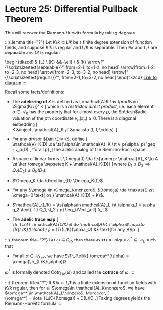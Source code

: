 # Lecture 25: Differential Pullback Theorem

This will recover the Riemann-Hurwitz formula by taking degrees.

:::{.lemma title="?"}
Let $K/k \subset L/\ell$ be a finite degree extension of function fields, and suppose $K/k$ is regular and $L/K$ is separable.
Then $\ell/k$ and $L/\ell$ are separable and $L\ell$ is regular.

\begin{tikzcd}
	& {L} \\
	{K} && {\ell} \\
	& {k}
	\arrow["{\scriptsize\text{separable}}", from=2-1, to=1-2, no head]
	\arrow[from=1-2, to=2-3, no head]
	\arrow[from=2-3, to=3-2, no head]
	\arrow["{\scriptsize\text{regular}}"', from=2-1, to=3-2, no head]
\end{tikzcd}
[Link to diagram](https://q.uiver.app/?q=WzAsNCxbMSwyLCJrIl0sWzIsMSwiXFxlbGwiXSxbMSwwLCJMIl0sWzAsMSwiSyJdLFszLDIsIlxcc2NyaXB0c2l6ZVxcdGV4dHtzZXBhcmFibGV9IiwwLHsic3R5bGUiOnsiaGVhZCI6eyJuYW1lIjoibm9uZSJ9fX1dLFsyLDEsIiIsMCx7InN0eWxlIjp7ImhlYWQiOnsibmFtZSI6Im5vbmUifX19XSxbMSwwLCIiLDAseyJzdHlsZSI6eyJoZWFkIjp7Im5hbWUiOiJub25lIn19fV0sWzMsMCwiXFxzY3JpcHRzaXplXFx0ZXh0e3JlZ3VsYXJ9IiwyLHsic3R5bGUiOnsiaGVhZCI6eyJuYW1lIjoibm9uZSJ9fX1dXQ==)
:::

Recall some facts/definitions:

- The **adele ring of $K$** is defined as 
  \[
  \mathcal{A}_K \da \prod_{v\in \Sigma(K/k)}' K
  \]
  which is a *restricted direct product*, i.e. each element $\alpha\in \mathcal{A}_K$ has the property that for almost every $p$, the $p\dash$adic valuation of the $p$th coordinate $v_p(\alpha_p) \geq 0$.
  There is a diagonal embedding
  \[  
  K &\injects \mathcal{A}_K \\
  f &\mapsto (f, f, \cdots)
  .\]

- For any divisor $D\in \Div K$, define
\[  
\mathcal{A}_K(D) \da \ts{\alpha\in \mathcal{A}_K \st v_p(\alpha_p) \geq - v_p(D)\,\, \forall p}
,\]
  the adelic analog of the Riemann-Roch space.

- A space of linear forms
\[
\Omega(D) \da \ts{\omega: \mathcal{A}_K \to A \st \ker \omega \supseteq K + \mathcal{A}_K(D)}
\]
  where $D_1 \leq D_2 \implies \Omega_K(D_2) \leq \Omega_K(D_1)$.

- $\Omega_K \da \directlim_{D} \Omega_K(D)$.

- For any $\omega \in \Omega_K\nonzero$, $(\omega) \da \max\ts{D \st \omega=0 \text{ on } \mathcal{A}_K(D) + K}$.

- $\mathcal{A}_{L/K} = \ts{\alpha\in \mathcal{A}_L \st \alpha q_1 = \alpha q_2 \text{ if } Q_1, Q_2 / p} \leq_{\Vect_\ell} A_L$

- The **adelic trace map**
\[  
\Tr_{L/K} : \mathcal{A}_{L/K} & \to \mathcal{A}_K  \\
\alpha &\mapsto \Tr_{L/K}(\alpha) / p = \Tr_{L/K}(\alpha_Q) && \text{for any }Q/p
.\]

:::{.theorem title="?"}
Let $\omega\in \Omega_K$, then there exists a unique $\omega^* \in \mathcal{A}_L$ such that

- For all $\alpha\in \mathcal{A}_{L/K}$, we have $\Tr_{\ell/k} \omega^*(\alpha) = \omega(\Tr_{L/K}(\alpha))$.

$\omega^*$ is formally denoted $\mathrm{Cotr}_{L/K}(\omega)$ and called the **cotrace** of $\omega$.
:::

:::{.theorem title="?"}
If $K/k \subset L/\ell$ is a finite extension of function fields with $K/k$ regular, then for all $\omega\in \mathcal{A}_K\nonzero$, we have $\omega^* \in \mathcal{A}_L\nonzero$.
Moreover,
\[  
(\omega^*) = \iota_{L/K}((\omega)) + D(L/K)
.\]
Taking degrees yields the Riemann-Hurwitz formula.
:::
